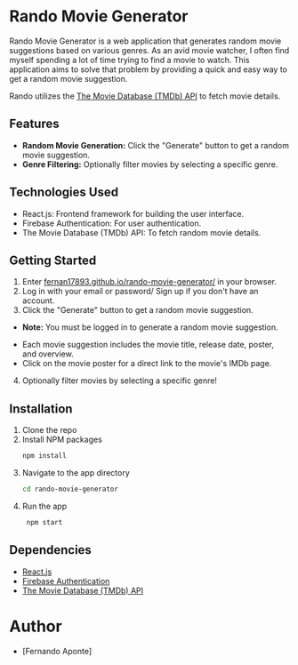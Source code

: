 # Rando Movie Generator

Rando Movie Generator is a web application that generates random movie suggestions based on various genres. As an avid movie watcher, I often find myself spending a lot of time trying to find a movie to watch. This application aims to solve that problem by providing a quick and easy way to get a random movie suggestion.

Rando utilizes the [The Movie Database (TMDb) API](https://www.themoviedb.org/documentation/api) to fetch movie details.

## Features

- **Random Movie Generation:** Click the "Generate" button to get a random movie suggestion.
- **Genre Filtering:** Optionally filter movies by selecting a specific genre.

## Technologies Used

- React.js: Frontend framework for building the user interface.
- Firebase Authentication: For user authentication.
- The Movie Database (TMDb) API: To fetch random movie details.

## Getting Started

1. Enter [fernan17893.github.io/rando-movie-generator/](https://fernan17893.github.io/) in your browser.
2. Log in with your email or password/ Sign up if you don't have an account.
3. Click the "Generate" button to get a random movie suggestion.
- **Note:** You must be logged in to generate a random movie suggestion.
* Each movie suggestion includes the movie title, release date, poster, and overview.
* Click on the movie poster for a direct link to the movie's IMDb page.
4. Optionally filter movies by selecting a specific genre!

## Installation

1. Clone the repo
2. Install NPM packages
   ```sh
   npm install
   ```
3. Navigate to the app directory
   ```sh
   cd rando-movie-generator
   ```
3. Run the app
   ```sh
    npm start
    ```

## Dependencies

- [React.js](https://reactjs.org/)
- [Firebase Authentication](https://firebase.google.com/docs/auth)
- [The Movie Database (TMDb) API](https://www.themoviedb.org/documentation/api)

# Author

- [Fernando Aponte]